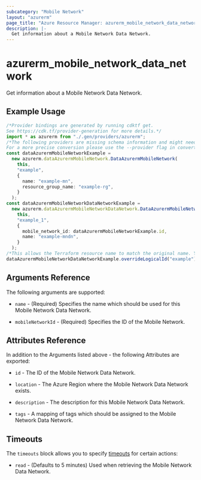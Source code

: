 ```yaml
---
subcategory: "Mobile Network"
layout: "azurerm"
page_title: "Azure Resource Manager: azurerm_mobile_network_data_network"
description: |-
  Get information about a Mobile Network Data Network.
---
```


# azurerm\_mobile\_network\_data\_network

Get information about a Mobile Network Data Network.

## Example Usage

```typescript
/*Provider bindings are generated by running cdktf get.
See https://cdk.tf/provider-generation for more details.*/
import * as azurerm from "./.gen/providers/azurerm";
/*The following providers are missing schema information and might need manual adjustments to synthesize correctly: azurerm.
For a more precise conversion please use the --provider flag in convert.*/
const dataAzurermMobileNetworkExample =
  new azurerm.dataAzurermMobileNetwork.DataAzurermMobileNetwork(
    this,
    "example",
    {
      name: "example-mn",
      resource_group_name: "example-rg",
    }
  );
const dataAzurermMobileNetworkDataNetworkExample =
  new azurerm.dataAzurermMobileNetworkDataNetwork.DataAzurermMobileNetworkDataNetwork(
    this,
    "example_1",
    {
      mobile_network_id: dataAzurermMobileNetworkExample.id,
      name: "example-mndn",
    }
  );
/*This allows the Terraform resource name to match the original name. You can remove the call if you don't need them to match.*/
dataAzurermMobileNetworkDataNetworkExample.overrideLogicalId("example");

```

## Arguments Reference

The following arguments are supported:

*   `name` - (Required) Specifies the name which should be used for this Mobile Network Data Network.

*   `mobileNetworkId` - (Required) Specifies the ID of the Mobile Network.

## Attributes Reference

In addition to the Arguments listed above - the following Attributes are exported:

*   `id` - The ID of the Mobile Network Data Network.

*   `location` - The Azure Region where the Mobile Network Data Network exists.

*   `description` - The description for this Mobile Network Data Network.

*   `tags` - A mapping of tags which should be assigned to the Mobile Network Data Network.

## Timeouts

The `timeouts` block allows you to specify [timeouts](https://www.terraform.io/docs/configuration/resources.html#timeouts) for certain actions:

* `read` - (Defaults to 5 minutes) Used when retrieving the Mobile Network Data Network.
